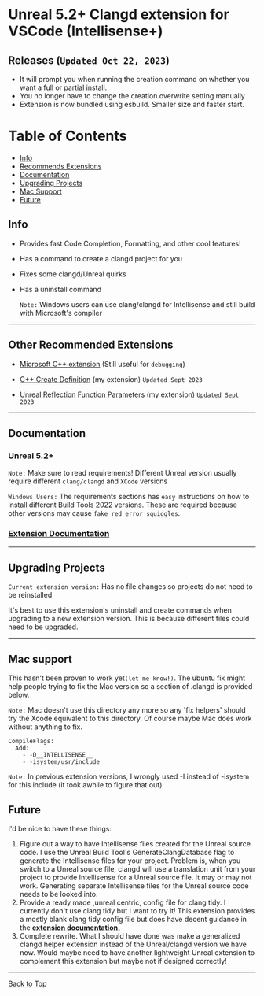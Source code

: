 
# Unreal 5.2+ Clangd extension for VSCode (Intellisense+)

## Releases (`Updated Oct 22, 2023`)

- It will prompt you when running the creation command on whether you want a full or partial install.
- You no longer have to change the creation.overwrite setting manually
- Extension is now bundled using esbuild. Smaller size and faster start.
 

# Table of Contents
- [Info](#info)
- [Recommends Extensions](#other-recommended-extensions)
- [Documentation](#documentation)
- [Upgrading Projects](#upgrading-projects)
- [Mac Support](#mac-support)
- [Future](#future)

## Info

* Provides fast Code Completion, Formatting, and other cool features!

* Has a command to create a clangd project for you
  
* Fixes some clangd/Unreal quirks

* Has a uninstall command

  `Note:` Windows users can use clang/clangd for Intellisense and still build with Microsoft's compiler

---
## Other Recommended Extensions
* [Microsoft C++ extension](https://marketplace.visualstudio.com/items?itemName=ms-vscode.cpptools) (Still useful for `debugging`)
 
* [C++ Create Definition](https://github.com/boocs/cpp-create-definition) (my extension) `Updated Sept 2023`

* [Unreal Reflection Function Parameters](https://github.com/boocs/UE-Reflection-Func-Params) (my extension) `Updated Sept 2023`

---
## Documentation
### Unreal 5.2+
`Note:` Make sure to read requirements! Different Unreal version usually require different `clang/clangd` and `XCode` versions

`Windows Users:` The requirements sections has `easy` instructions on how to install different Build Tools 2022 versions. These are required because other versions may cause `fake red error squiggles`.

### [**Extension Documentation**](https://github.com/boocs/unreal-clangd/tree/v2#readme)

---
## Upgrading Projects
`Current extension version:` Has no file changes so projects do not  need to be reinstalled

It's best to use this extension's uninstall and create commands when upgrading to a new extension version. This is because different files could need to be upgraded.

---
## Mac support
This hasn't been proven to work yet`(let me know!)`. The ubuntu fix might help people trying to fix the Mac version so a section of .clangd is provided below.

`Note:` Mac doesn't use this directory any more so any 'fix helpers' should try the Xcode equivalent to this directory. Of course maybe Mac does work without anything to fix. 
```
CompileFlags:
  Add:
    - -D__INTELLISENSE__
    - -isystem/usr/include
```
`Note:` In previous extension versions, I wrongly used -I instead of -isystem for this include (it took awhile to figure that out)

## Future
I'd be nice to have these things:

1. Figure out a way to have Intellisense files created for the Unreal source code. I use the Unreal Build Tool's GenerateClangDatabase flag to generate the Intellisense files for your project. Problem is, when you switch to a Unreal source file, clangd will use a translation unit from your project to provide Intellisense for a Unreal source file. It may or may not work. Generating separate Intellisense files for the Unreal source code needs to be looked into.
2. Provide a ready made ,unreal centric, config file for clang tidy. I currently don't use clang tidy but I want to try it! This extension provides a mostly blank clang tidy config file but does have decent guidance in the [**extension documentation.**](https://github.com/boocs/unreal-clangd/tree/v2#readme)
3. Complete rewrite. What I should have done was make a generalized clangd helper extension instead of the Unreal/clangd version we have now. Would maybe need to have another lightweight Unreal extension to complement this extension but maybe not if designed correctly!

---
[Back to Top](#unreal-5-clangd-extension-for-vscode-intellisense)